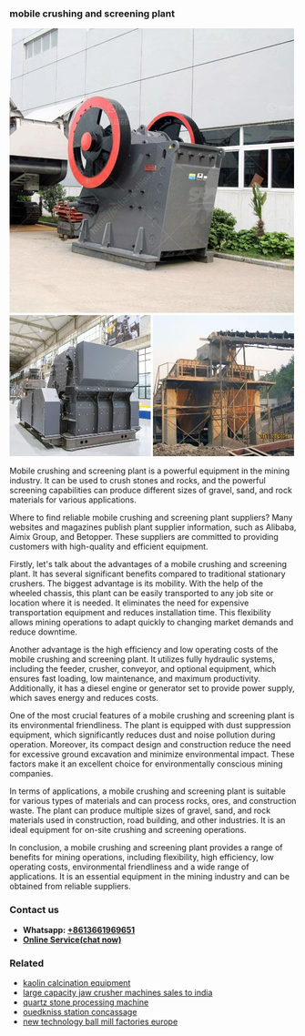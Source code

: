 <h3>mobile crushing and screening plant</h3><img src='1708663405.jpg' alt=''><p>Mobile crushing and screening plant is a powerful equipment in the mining industry. It can be used to crush stones and rocks, and the powerful screening capabilities can produce different sizes of gravel, sand, and rock materials for various applications.</p><p>Where to find reliable mobile crushing and screening plant suppliers? Many websites and magazines publish plant supplier information, such as Alibaba, Aimix Group, and Betopper. These suppliers are committed to providing customers with high-quality and efficient equipment.</p><p>Firstly, let's talk about the advantages of a mobile crushing and screening plant. It has several significant benefits compared to traditional stationary crushers. The biggest advantage is its mobility. With the help of the wheeled chassis, this plant can be easily transported to any job site or location where it is needed. It eliminates the need for expensive transportation equipment and reduces installation time. This flexibility allows mining operations to adapt quickly to changing market demands and reduce downtime.</p><p>Another advantage is the high efficiency and low operating costs of the mobile crushing and screening plant. It utilizes fully hydraulic systems, including the feeder, crusher, conveyor, and optional equipment, which ensures fast loading, low maintenance, and maximum productivity. Additionally, it has a diesel engine or generator set to provide power supply, which saves energy and reduces costs.</p><p>One of the most crucial features of a mobile crushing and screening plant is its environmental friendliness. The plant is equipped with dust suppression equipment, which significantly reduces dust and noise pollution during operation. Moreover, its compact design and construction reduce the need for excessive ground excavation and minimize environmental impact. These factors make it an excellent choice for environmentally conscious mining companies.</p><p>In terms of applications, a mobile crushing and screening plant is suitable for various types of materials and can process rocks, ores, and construction waste. The plant can produce multiple sizes of gravel, sand, and rock materials used in construction, road building, and other industries. It is an ideal equipment for on-site crushing and screening operations.</p><p>In conclusion, a mobile crushing and screening plant provides a range of benefits for mining operations, including flexibility, high efficiency, low operating costs, environmental friendliness and a wide range of applications. It is an essential equipment in the mining industry and can be obtained from reliable suppliers.</p><h3>Contact us</h3><ul><li><strong>Whatsapp:&nbsp;<a href="https://wa.me/8613661969651">+8613661969651</a></strong></li><li><a href="https://swt.shibang-china.com/?git&amp;zhl&amp;mobile crushing and screening plant"><strong>Online Service(chat now)</strong></a></li></ul><h3>Related</h3><ul><li><a href='kaolin calcination equipment.md'>kaolin calcination equipment</a></li><li><a href='large capacity jaw crusher machines sales to india.md'>large capacity jaw crusher machines sales to india</a></li><li><a href='quartz stone processing machine.md'>quartz stone processing machine</a></li><li><a href='ouedkniss station concassage.md'>ouedkniss station concassage</a></li><li><a href='new technology ball mill factories europe.md'>new technology ball mill factories europe</a></li></ul>